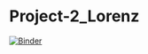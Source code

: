 # Project-2_Lorenz
[![Binder](https://mybinder.org/badge_logo.svg)](https://mybinder.org/v2/gh/LadyV0207/Project-2_Lorenz/HEAD)
